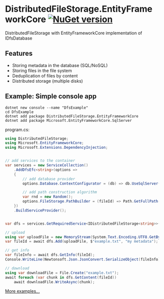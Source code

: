 # DistributedFileStorage.EntityFrameworkCore [![NuGet version](https://badge.fury.io/nu/DistributedFileStorage.EntityFrameworkCore.svg)](http://badge.fury.io/nu/DistributedFileStorage.EntityFrameworkCore)
DistributedFileStorage with EntityFrameworkCore implementation of IDfsDatabase


## Features
* Storing metadata in the database (SQL/NoSQL)
* Storing files in the file system
* Deduplication of files by content
* Distributed storage (multiple disks)



## Example: Simple console app
```
dotnet new console --name "DfsExample"
cd DfsExample
dotnet add package DistributedFileStorage.EntityFrameworkCore
dotnet add package Microsoft.EntityFrameworkCore.SqlServer
```

program.cs:
```C#
using DistributedFileStorage;
using Microsoft.EntityFrameworkCore;
using Microsoft.Extensions.DependencyInjection;


// add services to the container
var services = new ServiceCollection()
    .AddDfsEfc<string>(options =>
    {
        // add database provider 
        options.Database.ContextConfigurator = (db) => db.UseSqlServer("Data Source=(localdb)\\MSSQLLocalDB;Initial Catalog=DfsDatabase;Integrated Security=True;Persist Security Info=False;Pooling=False;MultipleActiveResultSets=False;Connect Timeout=60;Encrypt=False;TrustServerCertificate=False");

        // add path construction algorithm 
        var rnd = new Random();
        options.FileStorage.PathBuilder = (fileId) => Path.GetFullPath($@"_dfs\fake_disk_{rnd.Next(1, 3)}\{DateTime.Now:yyyy\\MM\\dd}\{fileId}");
    })
    .BuildServiceProvider();


var dfs = services.GetRequiredService<IDistributedFileStorage<string>>();

// upload
using var uploadFile = new MemoryStream(System.Text.Encoding.UTF8.GetBytes("test text"));
var fileId = await dfs.Add(uploadFile, $"example.txt", "my metadata");

// get info
var fileInfo = await dfs.GetInfo(fileId);
Console.WriteLine(Newtonsoft.Json.JsonConvert.SerializeObject(fileInfo));

// download 
using var downloadFile = File.Create("example.txt");
await foreach (var chunk in dfs.GetContent(fileId))
    await downloadFile.WriteAsync(chunk);
```


[More examples...](https://github.com/mustaddon/DistributedFileStorage/tree/main/Examples/)

